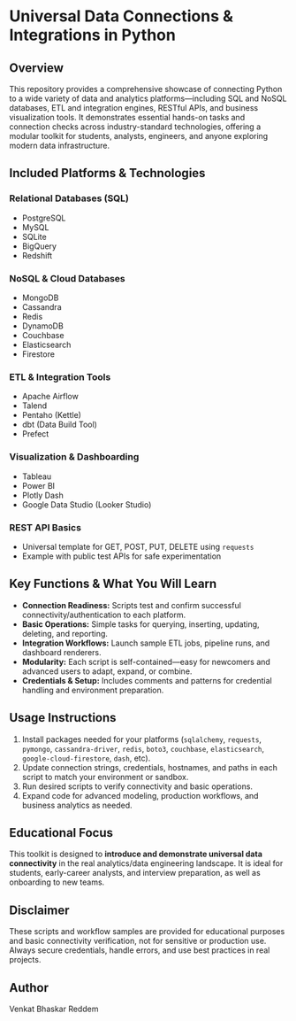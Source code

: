 # Universal Data Connections & Integrations in Python

## Overview
This repository provides a comprehensive showcase of connecting Python to a wide variety of data and analytics platforms—including SQL and NoSQL databases, ETL and integration engines, RESTful APIs, and business visualization tools. It demonstrates essential hands-on tasks and connection checks across industry-standard technologies, offering a modular toolkit for students, analysts, engineers, and anyone exploring modern data infrastructure.

## Included Platforms & Technologies

### Relational Databases (SQL)
- PostgreSQL
- MySQL
- SQLite
- BigQuery
- Redshift

### NoSQL & Cloud Databases
- MongoDB
- Cassandra
- Redis
- DynamoDB
- Couchbase
- Elasticsearch
- Firestore

### ETL & Integration Tools
- Apache Airflow
- Talend
- Pentaho (Kettle)
- dbt (Data Build Tool)
- Prefect

### Visualization & Dashboarding
- Tableau
- Power BI
- Plotly Dash
- Google Data Studio (Looker Studio)

### REST API Basics
- Universal template for GET, POST, PUT, DELETE using `requests`
- Example with public test APIs for safe experimentation

## Key Functions & What You Will Learn

- **Connection Readiness:** Scripts test and confirm successful connectivity/authentication to each platform.
- **Basic Operations:** Simple tasks for querying, inserting, updating, deleting, and reporting.
- **Integration Workflows:** Launch sample ETL jobs, pipeline runs, and dashboard renderers.
- **Modularity:** Each script is self-contained—easy for newcomers and advanced users to adapt, expand, or combine.
- **Credentials & Setup:** Includes comments and patterns for credential handling and environment preparation.

## Usage Instructions

1. Install packages needed for your platforms (`sqlalchemy`, `requests`, `pymongo`, `cassandra-driver`, `redis`, `boto3`, `couchbase`, `elasticsearch`, `google-cloud-firestore`, `dash`, etc).
2. Update connection strings, credentials, hostnames, and paths in each script to match your environment or sandbox.
3. Run desired scripts to verify connectivity and basic operations.
4. Expand code for advanced modeling, production workflows, and business analytics as needed.

## Educational Focus

This toolkit is designed to **introduce and demonstrate universal data connectivity** in the real analytics/data engineering landscape. It is ideal for students, early-career analysts, and interview preparation, as well as onboarding to new teams.

## Disclaimer

These scripts and workflow samples are provided for educational purposes and basic connectivity verification, not for sensitive or production use. Always secure credentials, handle errors, and use best practices in real projects.

## Author

Venkat Bhaskar Reddem
